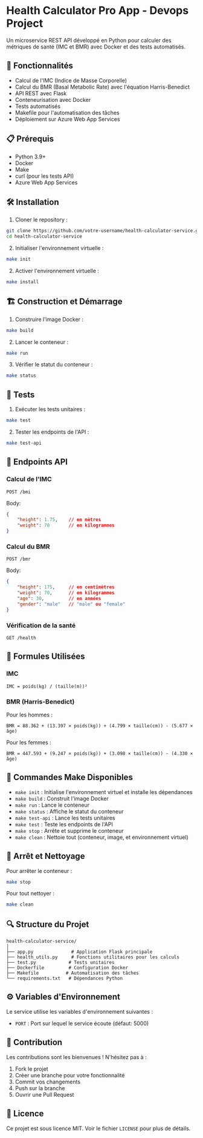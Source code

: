 # Health Calculator Pro App - Devops Project

Un microservice REST API développé en Python pour calculer des métriques de santé (IMC et BMR) avec Docker et des tests automatisés.

## 🚀 Fonctionnalités

- Calcul de l'IMC (Indice de Masse Corporelle)
- Calcul du BMR (Basal Metabolic Rate) avec l'équation Harris-Benedict
- API REST avec Flask
- Conteneurisation avec Docker
- Tests automatisés
- Makefile pour l'automatisation des tâches
- Déploiement sur Azure Web App Services

## 📋 Prérequis

- Python 3.9+
- Docker
- Make
- curl (pour les tests API)
- Azure Web App Services

## 🛠 Installation

1. Cloner le repository :
```bash
git clone https://github.com/votre-username/health-calculator-service.git
cd health-calculator-service
```

2. Initialiser l'environnement virtuelle :
```bash
make init
```

2. Activer l'environnement virtuelle :
```bash
make install
```

## 🏗 Construction et Démarrage

1. Construire l'image Docker :
```bash
make build
```

2. Lancer le conteneur :
```bash
make run
```

3. Vérifier le statut du conteneur :
```bash
make status
```

## 🧪 Tests

1. Exécuter les tests unitaires :
```bash
make test
```

2. Tester les endpoints de l'API :
```bash
make test-api
```

## 📌 Endpoints API

### Calcul de l'IMC
```http
POST /bmi
```
Body:
```json
{
    "height": 1.75,    // en mètres
    "weight": 70       // en kilogrammes
}
```

### Calcul du BMR
```http
POST /bmr
```
Body:
```json
{
    "height": 175,     // en centimètres
    "weight": 70,      // en kilogrammes
    "age": 30,         // en années
    "gender": "male"   // "male" ou "female"
}
```

### Vérification de la santé
```http
GET /health
```

## 🧮 Formules Utilisées

### IMC
```
IMC = poids(kg) / (taille(m))²
```

### BMR (Harris-Benedict)
Pour les hommes :
```
BMR = 88.362 + (13.397 × poids(kg)) + (4.799 × taille(cm)) - (5.677 × âge)
```
Pour les femmes :
```
BMR = 447.593 + (9.247 × poids(kg)) + (3.098 × taille(cm)) - (4.330 × âge)
```

## 📝 Commandes Make Disponibles

- `make init` : Initialise l'environnement virtuel et installe les dépendances
- `make build` : Construit l'image Docker
- `make run` : Lance le conteneur
- `make status` : Affiche le statut du conteneur
- `make test-api` : Lance les tests unitaires
- `make test` : Teste les endpoints de l'API
- `make stop` : Arrête et supprime le conteneur
- `make clean` : Nettoie tout (conteneur, image, et environnement virtuel)

## 🛑 Arrêt et Nettoyage

Pour arrêter le conteneur :
```bash
make stop
```

Pour tout nettoyer :
```bash
make clean
```

## 🔍 Structure du Projet

```
health-calculator-service/
│
├── app.py              # Application Flask principale
├── health_utils.py     # Fonctions utilitaires pour les calculs
├── test.py            # Tests unitaires
├── Dockerfile         # Configuration Docker
├── Makefile          # Automatisation des tâches
└── requirements.txt   # Dépendances Python
```

## ⚙️ Variables d'Environnement

Le service utilise les variables d'environnement suivantes :
- `PORT` : Port sur lequel le service écoute (défaut: 5000)

## 🤝 Contribution

Les contributions sont les bienvenues ! N'hésitez pas à :
1. Fork le projet
2. Créer une branche pour votre fonctionnalité
3. Commit vos changements
4. Push sur la branche
5. Ouvrir une Pull Request

## 📄 Licence

Ce projet est sous licence MIT. Voir le fichier `LICENSE` pour plus de détails.
